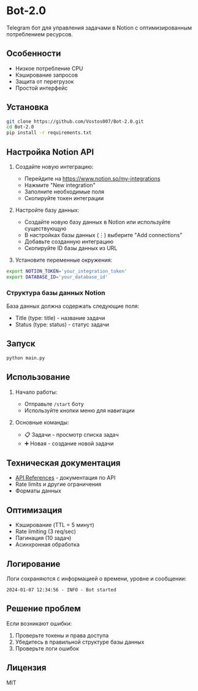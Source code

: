 # Bot-2.0

Telegram бот для управления задачами в Notion с оптимизированным потреблением ресурсов.

## Особенности
- Низкое потребление CPU
- Кэширование запросов
- Защита от перегрузок
- Простой интерфейс

## Установка

```bash
git clone https://github.com/Vostos007/Bot-2.0.git
cd Bot-2.0
pip install -r requirements.txt
```

## Настройка Notion API

1. Создайте новую интеграцию:
   - Перейдите на https://www.notion.so/my-integrations
   - Нажмите "New integration"
   - Заполните необходимые поля
   - Скопируйте токен интеграции

2. Настройте базу данных:
   - Создайте новую базу данных в Notion или используйте существующую
   - В настройках базы данных (⋮) выберите "Add connections"
   - Добавьте созданную интеграцию
   - Скопируйте ID базы данных из URL

3. Установите переменные окружения:
```bash
export NOTION_TOKEN='your_integration_token'
export DATABASE_ID='your_database_id'
```

### Структура базы данных Notion
База данных должна содержать следующие поля:
- Title (type: title) - название задачи
- Status (type: status) - статус задачи

## Запуск

```bash
python main.py
```

## Использование

1. Начало работы:
   - Отправьте `/start` боту
   - Используйте кнопки меню для навигации

2. Основные команды:
   - 📋 Задачи - просмотр списка задач
   - ➕ Новая - создание новой задачи

## Техническая документация

- [API References](docs/API_REFERENCES.md) - документация по API
- Rate limits и другие ограничения
- Форматы данных

## Оптимизация

- Кэширование (TTL = 5 минут)
- Rate limiting (3 req/sec)
- Пагинация (10 задач)
- Асинхронная обработка

## Логирование

Логи сохраняются с информацией о времени, уровне и сообщении:
```
2024-01-07 12:34:56 - INFO - Bot started
```

## Решение проблем

Если возникают ошибки:
1. Проверьте токены и права доступа
2. Убедитесь в правильной структуре базы данных
3. Проверьте логи ошибок

## Лицензия

MIT